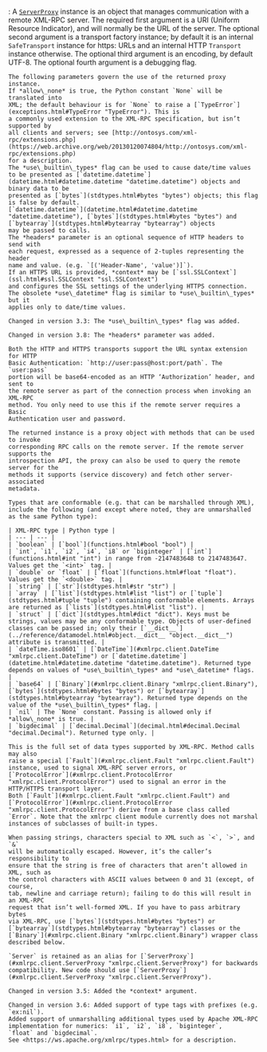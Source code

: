 :   A [`ServerProxy`](#xmlrpc.client.ServerProxy "xmlrpc.client.ServerProxy") instance is an object that manages communication with a
    remote XML-RPC server. The required first argument is a URI (Uniform Resource
    Indicator), and will normally be the URL of the server. The optional second
    argument is a transport factory instance; by default it is an internal
    `SafeTransport` instance for https: URLs and an internal HTTP
    `Transport` instance otherwise. The optional third argument is an
    encoding, by default UTF-8. The optional fourth argument is a debugging flag.

    The following parameters govern the use of the returned proxy instance.
    If *allow\_none* is true, the Python constant `None` will be translated into
    XML; the default behaviour is for `None` to raise a [`TypeError`](exceptions.html#TypeError "TypeError"). This is
    a commonly used extension to the XML-RPC specification, but isn’t supported by
    all clients and servers; see [http://ontosys.com/xml-rpc/extensions.php](https://web.archive.org/web/20130120074804/http://ontosys.com/xml-rpc/extensions.php)
    for a description.
    The *use\_builtin\_types* flag can be used to cause date/time values
    to be presented as [`datetime.datetime`](datetime.html#datetime.datetime "datetime.datetime") objects and binary data to be
    presented as [`bytes`](stdtypes.html#bytes "bytes") objects; this flag is false by default.
    [`datetime.datetime`](datetime.html#datetime.datetime "datetime.datetime"), [`bytes`](stdtypes.html#bytes "bytes") and [`bytearray`](stdtypes.html#bytearray "bytearray") objects
    may be passed to calls.
    The *headers* parameter is an optional sequence of HTTP headers to send with
    each request, expressed as a sequence of 2-tuples representing the header
    name and value. (e.g. `[('Header-Name', 'value')]`).
    If an HTTPS URL is provided, *context* may be [`ssl.SSLContext`](ssl.html#ssl.SSLContext "ssl.SSLContext")
    and configures the SSL settings of the underlying HTTPS connection.
    The obsolete *use\_datetime* flag is similar to *use\_builtin\_types* but it
    applies only to date/time values.

    Changed in version 3.3: The *use\_builtin\_types* flag was added.

    Changed in version 3.8: The *headers* parameter was added.

    Both the HTTP and HTTPS transports support the URL syntax extension for HTTP
    Basic Authentication: `http://user:pass@host:port/path`. The `user:pass`
    portion will be base64-encoded as an HTTP ‘Authorization’ header, and sent to
    the remote server as part of the connection process when invoking an XML-RPC
    method. You only need to use this if the remote server requires a Basic
    Authentication user and password.

    The returned instance is a proxy object with methods that can be used to invoke
    corresponding RPC calls on the remote server. If the remote server supports the
    introspection API, the proxy can also be used to query the remote server for the
    methods it supports (service discovery) and fetch other server-associated
    metadata.

    Types that are conformable (e.g. that can be marshalled through XML),
    include the following (and except where noted, they are unmarshalled
    as the same Python type):

    | XML-RPC type | Python type |
    | --- | --- |
    | `boolean` | [`bool`](functions.html#bool "bool") |
    | `int`, `i1`, `i2`, `i4`, `i8` or `biginteger` | [`int`](functions.html#int "int") in range from -2147483648 to 2147483647. Values get the `<int>` tag. |
    | `double` or `float` | [`float`](functions.html#float "float"). Values get the `<double>` tag. |
    | `string` | [`str`](stdtypes.html#str "str") |
    | `array` | [`list`](stdtypes.html#list "list") or [`tuple`](stdtypes.html#tuple "tuple") containing conformable elements. Arrays are returned as [`lists`](stdtypes.html#list "list"). |
    | `struct` | [`dict`](stdtypes.html#dict "dict"). Keys must be strings, values may be any conformable type. Objects of user-defined classes can be passed in; only their [`__dict__`](../reference/datamodel.html#object.__dict__ "object.__dict__") attribute is transmitted. |
    | `dateTime.iso8601` | [`DateTime`](#xmlrpc.client.DateTime "xmlrpc.client.DateTime") or [`datetime.datetime`](datetime.html#datetime.datetime "datetime.datetime"). Returned type depends on values of *use\_builtin\_types* and *use\_datetime* flags. |
    | `base64` | [`Binary`](#xmlrpc.client.Binary "xmlrpc.client.Binary"), [`bytes`](stdtypes.html#bytes "bytes") or [`bytearray`](stdtypes.html#bytearray "bytearray"). Returned type depends on the value of the *use\_builtin\_types* flag. |
    | `nil` | The `None` constant. Passing is allowed only if *allow\_none* is true. |
    | `bigdecimal` | [`decimal.Decimal`](decimal.html#decimal.Decimal "decimal.Decimal"). Returned type only. |

    This is the full set of data types supported by XML-RPC. Method calls may also
    raise a special [`Fault`](#xmlrpc.client.Fault "xmlrpc.client.Fault") instance, used to signal XML-RPC server errors, or
    [`ProtocolError`](#xmlrpc.client.ProtocolError "xmlrpc.client.ProtocolError") used to signal an error in the HTTP/HTTPS transport layer.
    Both [`Fault`](#xmlrpc.client.Fault "xmlrpc.client.Fault") and [`ProtocolError`](#xmlrpc.client.ProtocolError "xmlrpc.client.ProtocolError") derive from a base class called
    `Error`. Note that the xmlrpc client module currently does not marshal
    instances of subclasses of built-in types.

    When passing strings, characters special to XML such as `<`, `>`, and `&`
    will be automatically escaped. However, it’s the caller’s responsibility to
    ensure that the string is free of characters that aren’t allowed in XML, such as
    the control characters with ASCII values between 0 and 31 (except, of course,
    tab, newline and carriage return); failing to do this will result in an XML-RPC
    request that isn’t well-formed XML. If you have to pass arbitrary bytes
    via XML-RPC, use [`bytes`](stdtypes.html#bytes "bytes") or [`bytearray`](stdtypes.html#bytearray "bytearray") classes or the
    [`Binary`](#xmlrpc.client.Binary "xmlrpc.client.Binary") wrapper class described below.

    `Server` is retained as an alias for [`ServerProxy`](#xmlrpc.client.ServerProxy "xmlrpc.client.ServerProxy") for backwards
    compatibility. New code should use [`ServerProxy`](#xmlrpc.client.ServerProxy "xmlrpc.client.ServerProxy").

    Changed in version 3.5: Added the *context* argument.

    Changed in version 3.6: Added support of type tags with prefixes (e.g. `ex:nil`).
    Added support of unmarshalling additional types used by Apache XML-RPC
    implementation for numerics: `i1`, `i2`, `i8`, `biginteger`,
    `float` and `bigdecimal`.
    See <https://ws.apache.org/xmlrpc/types.html> for a description.